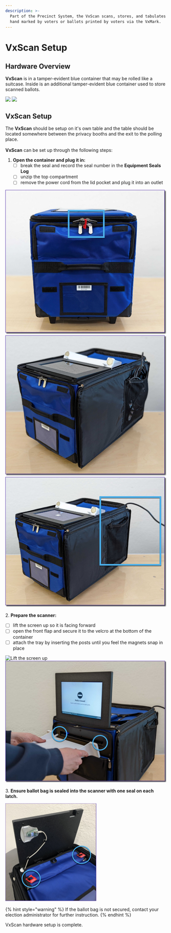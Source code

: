 ```yaml
---
description: >-
  Part of the Precinct System, the VxScan scans, stores, and tabulates ballots
  hand marked by voters or ballots printed by voters via the VxMark.
---
```


# VxScan Setup

## Hardware Overview

**VxScan** is in a tamper-evident blue container that may be rolled like a suitcase. Inside is an additional tamper-evident blue container used to store scanned ballots.

![](<../../.gitbook/assets/precinct scanner rolling.png>) ![](<../../.gitbook/assets/precinct scanner ballot box outside (1).png>)



## VxScan Setup

The **VxScan** should be setup on it's own table and the table should be located somewhere between the privacy booths and the exit to the polling place.\
\
**VxScan** can be set up through the following steps:

1. **Open the container and plug it in:**
   * [ ] break the seal and record the seal number in the **Equipment Seals Log**
   * [ ] unzip the top compartment
   * [ ] remove the power cord from the lid pocket and plug it into an outlet

![Break the seal](<../../.gitbook/assets/vxscan with seal highlighted (1).png>) ![Unzip the top compartment](<../../.gitbook/assets/vxscan top open.png>) ![Plug in the power cord](<../../.gitbook/assets/vxscan cord.png>)

2\. **Prepare the scanner:**

* [ ] lift the screen up so it is facing forward
* [ ] open the front flap and secure it to the velcro at the bottom of the container
* [ ] attach the tray by inserting the posts until you feel the magnets snap in place

![Lift the screen up](<../../.gitbook/assets/vxscan screen up.png>) ![Attach the tray](<../../.gitbook/assets/vxscan tray posts highlighted (1).png>)

3\. **Ensure ballot bag is sealed into the scanner with one seal on each latch.**

![](<../../.gitbook/assets/image (165).png>)

{% hint style="warning" %}
If the ballot bag is not secured, contact your election administrator for further instruction.&#x20;
{% endhint %}

VxScan hardware setup is complete.
